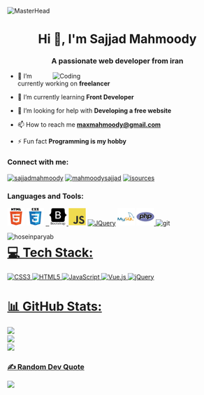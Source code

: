 ![MasterHead](https://blog.jetbrains.com/wp-content/uploads/2021/12/php81_never_return_type.gif)
<h1 align="center">Hi 👋, I'm Sajjad Mahmoody</h1>
<h3 align="center">A passionate web developer from iran</h3>
<img  alt="Coding" width="400" src="https://cdn.discordapp.com/attachments/681434446893023233/1074743406779183205/giphy.webp" align="right">


- 🔭 I’m currently working on **freelancer**

- 🌱 I’m currently learning **Front Developer**

- 🤝 I’m looking for help with **Developing a free website**

- 📫 How to reach me **maxmahmoody@gmail.com**

- ⚡ Fun fact **Programming is my hobby**

<h3 align="left">Connect with me:</h3>
<p align="left">

<a href="https://www.linkedin.com/in/sajjad-mahmoody-aa59b8180/" target="blank"><img align="center" src="https://raw.githubusercontent.com/rahuldkjain/github-profile-readme-generator/master/src/images/icons/Social/linked-in-alt.svg" alt="sajjadmahmoody" height="30" width="40" /></a>
<a href="https://instagram.com/mahmoodysajjad" target="blank"><img align="center" src="https://raw.githubusercontent.com/rahuldkjain/github-profile-readme-generator/master/src/images/icons/Social/instagram.svg" alt="mahmoodysajjad" height="30" width="40" /></a>
<a href="https://www.youtube.com/channel/UCeCKFCHalWJvCZLsXvp9w2A?sub_confirmation=1" target="blank"><img align="center" src="https://raw.githubusercontent.com/rahuldkjain/github-profile-readme-generator/master/src/images/icons/Social/youtube.svg" alt="isources" height="30" width="40" /></a>
</p>
</p>

<h3 align="left">Languages and Tools:</h3>
<p align="left">
    <!-- html -->
    <img src="https://raw.githubusercontent.com/devicons/devicon/master/icons/html5/html5-original-wordmark.svg"
        alt="html5" width="40" height="40" /> </a>
            <!-- css -->
    <img src="https://raw.githubusercontent.com/devicons/devicon/master/icons/css3/css3-original-wordmark.svg"
        alt="css3" width="40" height="40" /> </a> <a href="#" target="_blank" rel="noreferrer"> <img rel="noreferrer">
        <img rel="noreferrer">
          <!-- bootstrap -->
<a href="https://getbootstrap.com" target="_blank" rel="noreferrer"> <img src="https://raw.githubusercontent.com/devicons/devicon/master/icons/bootstrap/bootstrap-plain-wordmark.svg" alt="bootstrap" width="40" height="40"/> </a>
              <!-- js -->
            <img src="https://raw.githubusercontent.com/devicons/devicon/master/icons/javascript/javascript-original.svg"
                alt="javascript" width="40" height="40" /> </a> <a href="https://www.mysql.com/" target="_blank"
            rel="noreferrer">
              <!-- jquery -->
            <a href="https://jquery.com/" target="_blank" rel="noreferrer"><img
                    src="https://raw.githubusercontent.com/danielcranney/readme-generator/main/public/icons/skills/jquery-colored.svg"
                    width="40" height="40" alt="JQuery" /></a>
              <!-- php , mysql-->
            <img src="https://raw.githubusercontent.com/devicons/devicon/master/icons/mysql/mysql-original-wordmark.svg"
                alt="mysql" width="40" height="40" /> </a> <a href="https://www.php.net" target="_blank"
            rel="noreferrer"> <img
                src="https://raw.githubusercontent.com/devicons/devicon/master/icons/php/php-original.svg" alt="php"
                width="40" height="40" /> </a>
                 <!-- git -->
        <img src="https://www.vectorlogo.zone/logos/git-scm/git-scm-icon.svg" alt="git" width="40" height="40" /> </a>
    <a href="https://www.w3.org/html/" target="_blank" rel="noreferrer"> <a
            href="https://developer.mozilla.org/en-US/docs/Web/JavaScript" target="_blank" rel="noreferrer">
  
<p><img align="left" src="https://github-readme-stats.vercel.app/api/top-langs?username=hoseinparyab&show_icons=true&locale=en&layout=compact" alt="hoseinparyab" /></p>
</p>

# 💻 Tech Stack:
![CSS3](https://img.shields.io/badge/css3-%231572B6.svg?style=for-the-badge&logo=css3&logoColor=white) ![HTML5](https://img.shields.io/badge/html5-%23E34F26.svg?style=for-the-badge&logo=html5&logoColor=white) ![JavaScript](https://img.shields.io/badge/javascript-%23323330.svg?style=for-the-badge&logo=javascript&logoColor=%23F7DF1E) ![Vue.js](https://img.shields.io/badge/vuejs-%2335495e.svg?style=for-the-badge&logo=vuedotjs&logoColor=%234FC08D) ![jQuery](https://img.shields.io/badge/jquery-%230769AD.svg?style=for-the-badge&logo=jquery&logoColor=white)
# 📊 GitHub Stats:
![](https://github-readme-stats.vercel.app/api?username=sajjadmahmoody&theme=tokyonight&hide_border=false&include_all_commits=false&count_private=false)<br/>
![](https://github-readme-streak-stats.herokuapp.com/?user=sajjadmahmoody&theme=tokyonight&hide_border=false)<br/>
![](https://github-readme-stats.vercel.app/api/top-langs/?username=sajjadmahmoody&theme=tokyonight&hide_border=false&include_all_commits=false&count_private=false&layout=compact)

### ✍️ Random Dev Quote
![](https://quotes-github-readme.vercel.app/api?type=horizontal&theme=radical)

